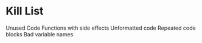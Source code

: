 Kill List
=========
Unused Code
Functions with side effects
Unformatted code
Repeated code blocks
Bad variable names

